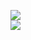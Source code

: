 [![](https://img.shields.io/badge/Made%20With-Github%20Spray-lightgrey.svg?style=for-the-badge&logo=github)](https://github.com/Annihil/github-spray#19661)  
[![](https://i.imgur.com/2DrTn0Z.gif)](https://github.com/Annihil/github-spray)